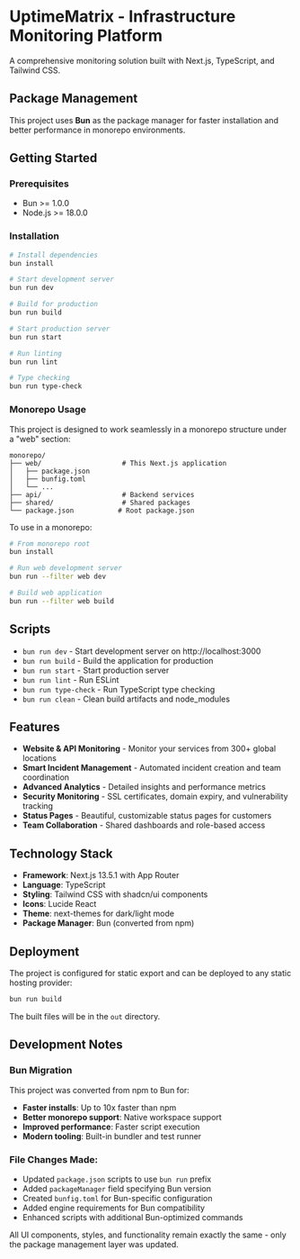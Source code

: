 # UptimeMatrix - Infrastructure Monitoring Platform

A comprehensive monitoring solution built with Next.js, TypeScript, and Tailwind CSS.

## Package Management

This project uses **Bun** as the package manager for faster installation and better performance in monorepo environments.

## Getting Started

### Prerequisites

- Bun >= 1.0.0
- Node.js >= 18.0.0

### Installation

```bash
# Install dependencies
bun install

# Start development server
bun run dev

# Build for production
bun run build

# Start production server
bun run start

# Run linting
bun run lint

# Type checking
bun run type-check
```

### Monorepo Usage

This project is designed to work seamlessly in a monorepo structure under a "web" section:

```
monorepo/
├── web/                    # This Next.js application
│   ├── package.json
│   ├── bunfig.toml
│   └── ...
├── api/                    # Backend services
├── shared/                 # Shared packages
└── package.json           # Root package.json
```

To use in a monorepo:

```bash
# From monorepo root
bun install

# Run web development server
bun run --filter web dev

# Build web application
bun run --filter web build
```

## Scripts

- `bun run dev` - Start development server on http://localhost:3000
- `bun run build` - Build the application for production
- `bun run start` - Start production server
- `bun run lint` - Run ESLint
- `bun run type-check` - Run TypeScript type checking
- `bun run clean` - Clean build artifacts and node_modules

## Features

- **Website & API Monitoring** - Monitor your services from 300+ global locations
- **Smart Incident Management** - Automated incident creation and team coordination
- **Advanced Analytics** - Detailed insights and performance metrics
- **Security Monitoring** - SSL certificates, domain expiry, and vulnerability tracking
- **Status Pages** - Beautiful, customizable status pages for customers
- **Team Collaboration** - Shared dashboards and role-based access

## Technology Stack

- **Framework**: Next.js 13.5.1 with App Router
- **Language**: TypeScript
- **Styling**: Tailwind CSS with shadcn/ui components
- **Icons**: Lucide React
- **Theme**: next-themes for dark/light mode
- **Package Manager**: Bun (converted from npm)

## Deployment

The project is configured for static export and can be deployed to any static hosting provider:

```bash
bun run build
```

The built files will be in the `out` directory.

## Development Notes

### Bun Migration

This project was converted from npm to Bun for:
- **Faster installs**: Up to 10x faster than npm
- **Better monorepo support**: Native workspace support
- **Improved performance**: Faster script execution
- **Modern tooling**: Built-in bundler and test runner

### File Changes Made:
- Updated `package.json` scripts to use `bun run` prefix
- Added `packageManager` field specifying Bun version
- Created `bunfig.toml` for Bun-specific configuration
- Added engine requirements for Bun compatibility
- Enhanced scripts with additional Bun-optimized commands

All UI components, styles, and functionality remain exactly the same - only the package management layer was updated.